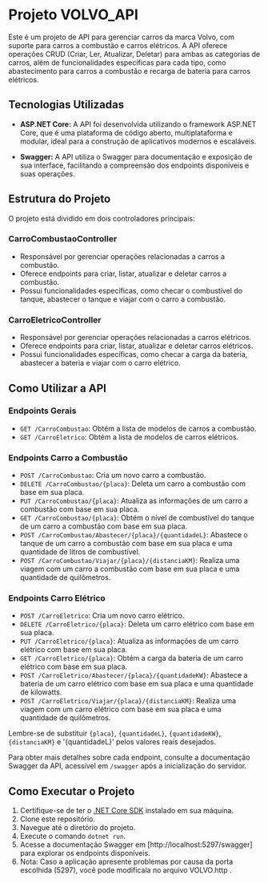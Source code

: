 # Projeto VOLVO_API

Este é um projeto de API para gerenciar carros da marca Volvo, com suporte para carros a combustão e carros elétricos. A API oferece operações CRUD (Criar, Ler, Atualizar, Deletar) para ambas as categorias de carros, além de funcionalidades específicas para cada tipo, como abastecimento para carros a combustão e recarga de bateria para carros elétricos.

## Tecnologias Utilizadas

- **ASP.NET Core:** A API foi desenvolvida utilizando o framework ASP.NET Core, que é uma plataforma de código aberto, multiplataforma e modular, ideal para a construção de aplicativos modernos e escaláveis.

- **Swagger:** A API utiliza o Swagger para documentação e exposição de sua interface, facilitando a compreensão dos endpoints disponíveis e suas operações.

## Estrutura do Projeto

O projeto está dividido em dois controladores principais:

### CarroCombustaoController

- Responsável por gerenciar operações relacionadas a carros a combustão.
- Oferece endpoints para criar, listar, atualizar e deletar carros a combustão.
- Possui funcionalidades específicas, como checar o combustível do tanque, abastecer o tanque e viajar com o carro a combustão.

### CarroEletricoController

- Responsável por gerenciar operações relacionadas a carros elétricos.
- Oferece endpoints para criar, listar, atualizar e deletar carros elétricos.
- Possui funcionalidades específicas, como checar a carga da bateria, abastecer a bateria e viajar com o carro elétrico.

## Como Utilizar a API

### Endpoints Gerais

- `GET /CarroCombustao`: Obtém a lista de modelos de carros a combustão.
- `GET /CarroEletrico`: Obtém a lista de modelos de carros elétricos.

### Endpoints Carro a Combustão

- `POST /CarroCombustao`: Cria um novo carro a combustão.
- `DELETE /CarroCombustao/{placa}`: Deleta um carro a combustão com base em sua placa.
- `PUT /CarroCombustao/{placa}`: Atualiza as informações de um carro a combustão com base em sua placa.
- `GET /CarroCombustao/{placa}`: Obtém o nível de combustível do tanque de um carro a combustão com base em sua placa.
- `POST /CarroCombustao/Abastecer/{placa}/{quantidadeL}`: Abastece o tanque de um carro a combustão com base em sua placa e uma quantidade de litros de combustível.
- `POST /CarroCombustao/Viajar/{placa}/{distanciaKM}`: Realiza uma viagem com um carro a combustão com base em sua placa e uma quantidade de quilômetros.

### Endpoints Carro Elétrico

- `POST /CarroEletrico`: Cria um novo carro elétrico.
- `DELETE /CarroEletrico/{placa}`: Deleta um carro elétrico com base em sua placa.
- `PUT /CarroEletrico/{placa}`: Atualiza as informações de um carro elétrico com base em sua placa.
- `GET /CarroEletrico/{placa}`: Obtém a carga da bateria de um carro elétrico com base em sua placa.
- `POST /CarroEletrico/Abastecer/{placa}/{quantidadeKW}`: Abastece a bateria de um carro elétrico com base em sua placa e uma quantidade de kilowatts.
- `POST /CarroEletrico/Viajar/{placa}/{distanciaKM}`: Realiza uma viagem com um carro elétrico com base em sua placa e uma quantidade de quilômetros.

Lembre-se de substituir `{placa}`, `{quantidadeL}`, `{quantidadeKW}`, `{distanciaKM}` e '{quantidadeL}' pelos valores reais desejados.

Para obter mais detalhes sobre cada endpoint, consulte a documentação Swagger da API, acessível em `/swagger` após a inicialização do servidor.

## Como Executar o Projeto

1. Certifique-se de ter o [.NET Core SDK](https://dotnet.microsoft.com/download) instalado em sua máquina.
2. Clone este repositório.
3. Navegue até o diretório do projeto.
4. Execute o comando `dotnet run`.
5. Acesse a documentação Swagger em [http://localhost:5297/swagger] para explorar os endpoints disponíveis.
6. Nota: Caso a aplicação apresente problemas por causa da porta escolhida (5297), você pode modificala no arquivo VOLVO.http .
